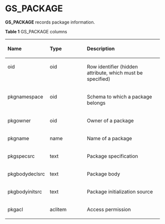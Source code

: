 # GS\_PACKAGE<a name="EN-US_TOPIC_0000001161323601"></a>

**GS\_PACKAGE**  records package information.

**Table  1**  GS\_PACKAGE columns

<a name="table87711029252"></a>
<table><thead align="left"><tr id="row19771162919518"><th class="cellrowborder" valign="top" width="22.31223122312231%" id="mcps1.2.4.1.1"><p id="p1977111293511"><a name="p1977111293511"></a><a name="p1977111293511"></a>Name</p>
</th>
<th class="cellrowborder" valign="top" width="25.36253625362536%" id="mcps1.2.4.1.2"><p id="p18771229953"><a name="p18771229953"></a><a name="p18771229953"></a>Type</p>
</th>
<th class="cellrowborder" valign="top" width="52.32523252325233%" id="mcps1.2.4.1.3"><p id="p197711229258"><a name="p197711229258"></a><a name="p197711229258"></a>Description</p>
</th>
</tr>
</thead>
<tbody><tr id="row1373110353415"><td class="cellrowborder" valign="top" width="22.31223122312231%" headers="mcps1.2.4.1.1 "><p id="p13731935847"><a name="p13731935847"></a><a name="p13731935847"></a>oid</p>
</td>
<td class="cellrowborder" valign="top" width="25.36253625362536%" headers="mcps1.2.4.1.2 "><p id="p11732735646"><a name="p11732735646"></a><a name="p11732735646"></a>oid</p>
</td>
<td class="cellrowborder" valign="top" width="52.32523252325233%" headers="mcps1.2.4.1.3 "><p id="p273243512414"><a name="p273243512414"></a><a name="p273243512414"></a>Row identifier (hidden attribute, which must be specified)</p>
</td>
</tr>
<tr id="row1377118292512"><td class="cellrowborder" valign="top" width="22.31223122312231%" headers="mcps1.2.4.1.1 "><p id="p117710299515"><a name="p117710299515"></a><a name="p117710299515"></a>pkgnamespace</p>
</td>
<td class="cellrowborder" valign="top" width="25.36253625362536%" headers="mcps1.2.4.1.2 "><p id="p177718296517"><a name="p177718296517"></a><a name="p177718296517"></a>oid</p>
</td>
<td class="cellrowborder" valign="top" width="52.32523252325233%" headers="mcps1.2.4.1.3 "><p id="p1077115291520"><a name="p1077115291520"></a><a name="p1077115291520"></a>Schema to which a package belongs</p>
</td>
</tr>
<tr id="row1177172911511"><td class="cellrowborder" valign="top" width="22.31223122312231%" headers="mcps1.2.4.1.1 "><p id="p13771829951"><a name="p13771829951"></a><a name="p13771829951"></a>pkgowner</p>
</td>
<td class="cellrowborder" valign="top" width="25.36253625362536%" headers="mcps1.2.4.1.2 "><p id="p137714291759"><a name="p137714291759"></a><a name="p137714291759"></a>oid</p>
</td>
<td class="cellrowborder" valign="top" width="52.32523252325233%" headers="mcps1.2.4.1.3 "><p id="p1577172917515"><a name="p1577172917515"></a><a name="p1577172917515"></a>Owner of a package</p>
</td>
</tr>
<tr id="row1277112913514"><td class="cellrowborder" valign="top" width="22.31223122312231%" headers="mcps1.2.4.1.1 "><p id="p147712291756"><a name="p147712291756"></a><a name="p147712291756"></a>pkgname</p>
</td>
<td class="cellrowborder" valign="top" width="25.36253625362536%" headers="mcps1.2.4.1.2 "><p id="p57713291553"><a name="p57713291553"></a><a name="p57713291553"></a>name</p>
</td>
<td class="cellrowborder" valign="top" width="52.32523252325233%" headers="mcps1.2.4.1.3 "><p id="p8771829754"><a name="p8771829754"></a><a name="p8771829754"></a>Name of a package</p>
</td>
</tr>
<tr id="row6771729654"><td class="cellrowborder" valign="top" width="22.31223122312231%" headers="mcps1.2.4.1.1 "><p id="p1077111291516"><a name="p1077111291516"></a><a name="p1077111291516"></a>pkgspecsrc</p>
</td>
<td class="cellrowborder" valign="top" width="25.36253625362536%" headers="mcps1.2.4.1.2 "><p id="p15772192916512"><a name="p15772192916512"></a><a name="p15772192916512"></a>text</p>
</td>
<td class="cellrowborder" valign="top" width="52.32523252325233%" headers="mcps1.2.4.1.3 "><p id="p577219298514"><a name="p577219298514"></a><a name="p577219298514"></a>Package specification</p>
</td>
</tr>
<tr id="row207721329253"><td class="cellrowborder" valign="top" width="22.31223122312231%" headers="mcps1.2.4.1.1 "><p id="p57721829656"><a name="p57721829656"></a><a name="p57721829656"></a>pkgbodydeclsrc</p>
</td>
<td class="cellrowborder" valign="top" width="25.36253625362536%" headers="mcps1.2.4.1.2 "><p id="p4772142911511"><a name="p4772142911511"></a><a name="p4772142911511"></a>text</p>
</td>
<td class="cellrowborder" valign="top" width="52.32523252325233%" headers="mcps1.2.4.1.3 "><p id="p1377211297517"><a name="p1377211297517"></a><a name="p1377211297517"></a>Package body</p>
</td>
</tr>
<tr id="row157723291058"><td class="cellrowborder" valign="top" width="22.31223122312231%" headers="mcps1.2.4.1.1 "><p id="p1877213292056"><a name="p1877213292056"></a><a name="p1877213292056"></a>pkgbodyinitsrc</p>
</td>
<td class="cellrowborder" valign="top" width="25.36253625362536%" headers="mcps1.2.4.1.2 "><p id="p157723291155"><a name="p157723291155"></a><a name="p157723291155"></a>text</p>
</td>
<td class="cellrowborder" valign="top" width="52.32523252325233%" headers="mcps1.2.4.1.3 "><p id="p1077252910512"><a name="p1077252910512"></a><a name="p1077252910512"></a>Package initialization source</p>
</td>
</tr>
<tr id="row1077217291059"><td class="cellrowborder" valign="top" width="22.31223122312231%" headers="mcps1.2.4.1.1 "><p id="p47725291355"><a name="p47725291355"></a><a name="p47725291355"></a>pkgacl</p>
</td>
<td class="cellrowborder" valign="top" width="25.36253625362536%" headers="mcps1.2.4.1.2 "><p id="p1772182920513"><a name="p1772182920513"></a><a name="p1772182920513"></a>aclitem</p>
</td>
<td class="cellrowborder" valign="top" width="52.32523252325233%" headers="mcps1.2.4.1.3 "><p id="p17721229655"><a name="p17721229655"></a><a name="p17721229655"></a>Access permission</p>
</td>
</tr>
</tbody>
</table>

